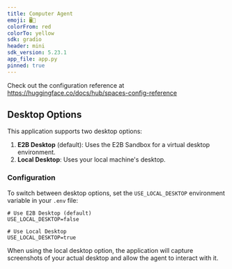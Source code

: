 ```yaml
---
title: Computer Agent
emoji: 🖥️🧠
colorFrom: red
colorTo: yellow
sdk: gradio
header: mini
sdk_version: 5.23.1
app_file: app.py
pinned: true
---
```


Check out the configuration reference at https://huggingface.co/docs/hub/spaces-config-reference

## Desktop Options

This application supports two desktop options:

1. **E2B Desktop** (default): Uses the E2B Sandbox for a virtual desktop environment.
2. **Local Desktop**: Uses your local machine's desktop.

### Configuration

To switch between desktop options, set the `USE_LOCAL_DESKTOP` environment variable in your `.env` file:

```
# Use E2B Desktop (default)
USE_LOCAL_DESKTOP=false

# Use Local Desktop
USE_LOCAL_DESKTOP=true
```

When using the local desktop option, the application will capture screenshots of your actual desktop and allow the agent to interact with it.
